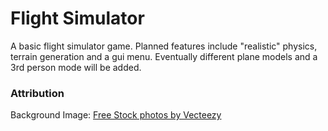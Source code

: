 # Flight Simulator
A basic flight simulator game.
Planned features include "realistic" physics, terrain generation and a gui menu.
Eventually different plane models and a 3rd person mode will be added.

### Attribution

Background Image: <a href="https://www.vecteezy.com/photo/9398079-panorama-beautiful-blue-sky-with-white-cloud">Free Stock photos by Vecteezy</a>